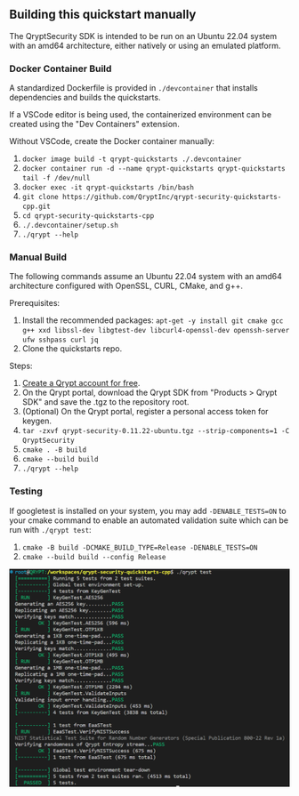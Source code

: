 ## Building this quickstart manually
The QryptSecurity SDK is intended to be run on an Ubuntu 22.04 system with an amd64 architecture, either natively or using an emulated platform. 

### Docker Container Build
A standardized Dockerfile is provided in `./devcontainer` that installs dependencies and builds the quickstarts.

If a VSCode editor is being used, the containerized environment can be created using the "Dev Containers" extension.

Without VSCode, create the Docker container manually:
1. `docker image build -t qrypt-quickstarts ./.devcontainer`
1. `docker container run -d --name qrypt-quickstarts qrypt-quickstarts tail -f /dev/null`
1. `docker exec -it qrypt-quickstarts /bin/bash`
1. `git clone https://github.com/QryptInc/qrypt-security-quickstarts-cpp.git`
1. `cd qrypt-security-quickstarts-cpp`
1. `./.devcontainer/setup.sh`
1. `./qrypt --help`

### Manual Build
The following commands assume an Ubuntu 22.04 system with an amd64 architecture configured with OpenSSL, CURL, CMake, and g++.

Prerequisites: 
1. Install the recommended packages: `apt-get -y install git cmake gcc g++ xxd libssl-dev libgtest-dev libcurl4-openssl-dev openssh-server ufw sshpass curl jq`
2. Clone the quickstarts repo.

Steps:
1. [Create a Qrypt account for free](https://portal.qrypt.com/register).
1. On the Qrypt portal, download the Qrypt SDK from "Products > Qrypt SDK" and save the .tgz to the repository root.
1. (Optional) On the Qrypt portal, register a personal access token for keygen.
1. `tar -zxvf qrypt-security-0.11.22-ubuntu.tgz --strip-components=1 -C QryptSecurity`
1. `cmake . -B build`
1. `cmake --build build`
1. `./qrypt --help`

### Testing
If googletest is installed on your system, you may add `-DENABLE_TESTS=ON` to your cmake command to enable an automated validation suite which can be run with `./qrypt test`:
1. `cmake -B build -DCMAKE_BUILD_TYPE=Release -DENABLE_TESTS=ON`
2. `cmake --build build --config Release`

![test example](res/rest_run.png)
